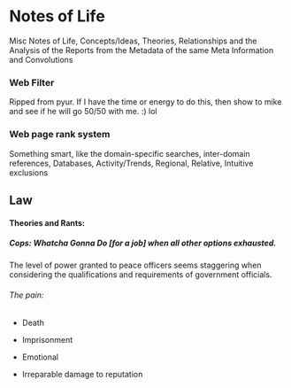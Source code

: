 # Notes of Life
Misc Notes of Life, Concepts/Ideas, Theories, Relationships and 
the Analysis of the Reports from the Metadata of the same Meta
Information and Convolutions 


### Web Filter
Ripped from pyur. If I have the time or energy to do this, then show to mike
and see if he will go 50/50 with me. :) lol

### Web page rank system
Something smart, like the domain-specific searches, inter-domain references,
Databases, Activity/Trends, Regional, Relative, Intuitive exclusions


## Law

#### Theories and Rants:
##### Cops: Whatcha Gonna Do [for a job] when all other options exhausted.
The level of power granted to peace officers seems staggering when 
considering the qualifications and requirements of government 
officials.

###### The pain:
* Death
* Imprisonment
* Emotional

* Irreparable damage to reputation



